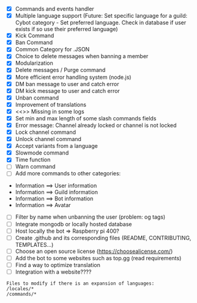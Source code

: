 - [x] Commands and events handler
- [x] Multiple language support (Future: Set specific language for a guild: Cybot category - Set preferred language. Check in database if user exists if so use their preferred language)
- [x] Kick Command
- [x] Ban Command
- [x] Common Category for .JSON
- [x] Choice to delete messages when banning a member
- [x] Modularization
- [x] Delete messages / Purge command
- [x] More efficient error handling system (node.js)
- [x] DM ban message to user and catch error
- [x] DM kick message to user and catch error
- [x] Unban command
- [x] Improvement of translations
- [x] <<>> Missing in some logs
- [x] Set min and max length of some slash commands fields
- [x] Error message: Channel already locked or channel is not locked
- [x] Lock channel command
- [x] Unlock channel command
- [x] Accept variants from a language
- [x] Slowmode command
- [x] Time function
- [ ] Warn command
- [ ] Add more commands to other categories:
- Information ==> User information
- Information ==> Guild information
- Information ==> Bot information
- Information ==> Avatar
- [ ] Filter by name when unbanning the user (problem: og tags)
- [ ] Integrate mongodb or locally hosted database
- [ ] Host locally the bot => Raspberry pi 400?
- [ ] Create .github and its corresponding files (README, CONTRIBUTING, TEMPLATES...)
- [ ] Choose an open source license (https://choosealicense.com/)
- [ ] Add the bot to some websites such as top.gg (read requirements)
- [ ] Find a way to optimize translation
- [ ] Integration with a website????

```
Files to modify if there is an expansion of languages:
/locales/*
/commands/*
```